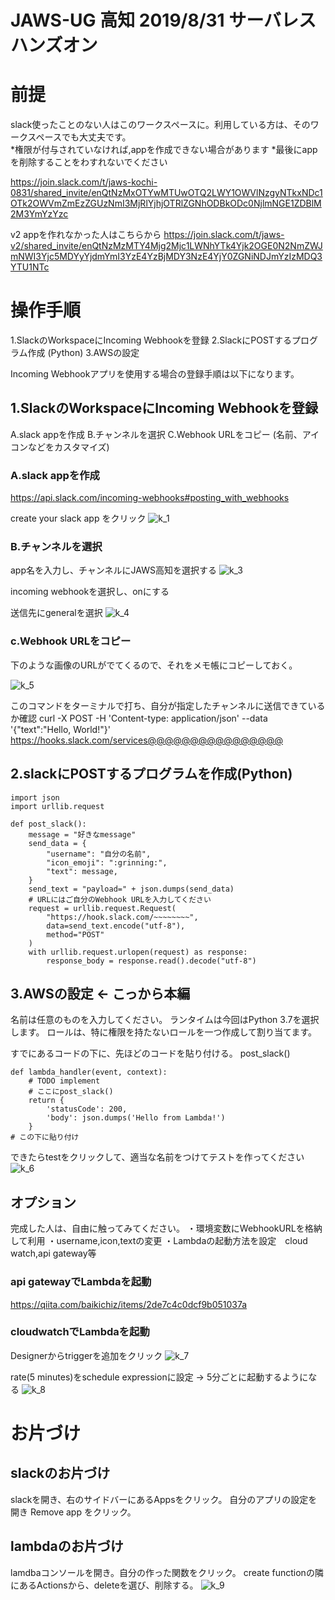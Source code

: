 # JAWS-UG 高知 2019/8/31 サーバレスハンズオン


# 前提
slack使ったことのない人はこのワークスペースに。利用している方は、そのワークスペースでも大丈夫です。<br>
*権限が付与されていなければ,appを作成できない場合があります
*最後にappを削除することをわすれないでください

https://join.slack.com/t/jaws-kochi-0831/shared_invite/enQtNzMxOTYwMTUwOTQ2LWY1OWVlNzgyNTkxNDc1OTk2OWVmZmEzZGUzNmI3MjRlYjhjOTRlZGNhODBkODc0NjlmNGE1ZDBlM2M3YmYzYzc


v2 appを作れなかった人はこちらから
https://join.slack.com/t/jaws-v2/shared_invite/enQtNzMzMTY4Mjg2Mjc1LWNhYTk4Yjk2OGE0N2NmZWJmNWI3Yjc5MDYyYjdmYmI3YzE4YzBjMDY3NzE4YjY0ZGNiNDJmYzIzMDQ3YTU1NTc
# 操作手順
1.SlackのWorkspaceにIncoming Webhookを登録
2.SlackにPOSTするプログラム作成 (Python)
3.AWSの設定

Incoming Webhookアプリを使用する場合の登録手順は以下になります。

## 1.SlackのWorkspaceにIncoming Webhookを登録
A.slack appを作成
B.チャンネルを選択
C.Webhook URLをコピー
(名前、アイコンなどをカスタマイズ)

### A.slack appを作成
https://api.slack.com/incoming-webhooks#posting_with_webhooks

create your slack app をクリック
![k_1](https://github.com/MoritaDaichi/8_31_jaws_kochi/blob/master/k_1.png)


### B.チャンネルを選択

app名を入力し、チャンネルにJAWS高知を選択する
![k_3](https://github.com/MoritaDaichi/8_31_jaws_kochi/blob/master/k_3.png)

incoming webhookを選択し、onにする

送信先にgeneralを選択
![k_4](https://github.com/MoritaDaichi/8_31_jaws_kochi/blob/master/k_4.png)



### c.Webhook URLをコピー
下のような画像のURLがでてくるので、それをメモ帳にコピーしておく。

![k_5](https://github.com/MoritaDaichi/8_31_jaws_kochi/blob/master/k_5.png)


このコマンドをターミナルで打ち、自分が指定したチャンネルに送信できているか確認
curl -X POST -H 'Content-type: application/json' --data '{"text":"Hello, World!"}'
https://hooks.slack.com/services@@@@@@@@@@@@@@@@

## 2.slackにPOSTするプログラムを作成(Python)

```
import json
import urllib.request

def post_slack():
    message = "好きなmessage"
    send_data = {
        "username": "自分の名前",
        "icon_emoji": ":grinning:",
        "text": message,
    }
    send_text = "payload=" + json.dumps(send_data)
    # URLにはご自分のWebhook URLを入力してください
    request = urllib.request.Request(
        "https://hook.slack.com/~~~~~~~~", 
        data=send_text.encode("utf-8"), 
        method="POST"
    )
    with urllib.request.urlopen(request) as response:
        response_body = response.read().decode("utf-8")
```

## 3.AWSの設定 <- こっから本編

名前は任意のものを入力してください。
ランタイムは今回はPython 3.7を選択します。
ロールは、特に権限を持たないロールを一つ作成して割り当てます。

すでにあるコードの下に、先ほどのコードを貼り付ける。
post_slack()
```
def lambda_handler(event, context):
    # TODO implement
    # ここにpost_slack() 
    return {
        'statusCode': 200,
        'body': json.dumps('Hello from Lambda!')
    }
# この下に貼り付け
```
できたらtestをクリックして、適当な名前をつけてテストを作ってください
![k_6](https://github.com/MoritaDaichi/8_31_jaws_kochi/blob/master/k_6.png)

## オプション

完成した人は、自由に触ってみてください。
・環境変数にWebhookURLを格納して利用
・username,icon,textの変更
・Lambdaの起動方法を設定　cloud watch,api gateway等

### api gatewayでLambdaを起動
https://qiita.com/baikichiz/items/2de7c4c0dcf9b051037a

### cloudwatchでLambdaを起動
Designerからtriggerを追加をクリック
![k_7](https://github.com/MoritaDaichi/8_31_jaws_kochi/blob/master/k_7.png)


rate(5 minutes)をschedule expressionに設定 -> 5分ごとに起動するようになる
![k_8](https://github.com/MoritaDaichi/8_31_jaws_kochi/blob/master/k_8.png)


# お片づけ
## slackのお片づけ
slackを開き、右のサイドバーにあるAppsをクリック。
自分のアプリの設定を開き Remove app をクリック。

## lambdaのお片づけ
lamdbaコンソールを開き。自分の作った関数をクリック。
create functionの隣にあるActionsから、deleteを選び、削除する。
![k_9](https://github.com/MoritaDaichi/8_31_jaws_kochi/blob/master/k_9.png)
